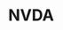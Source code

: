 ---
title: NVDA
logo: nvda.png
projectUrl: https://www.nvaccess.org/
linkText: "https://github.com/nvaccess/nvda"
description: "NVDA (NonVisual Desktop Access) is a free, open source screen reader for Khulnasoft Windows."
context: "NVDA is developed by NV Access in collaboration with a global community of contributors."
fund: "FOSS Fund #5"
awarded: true
---